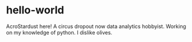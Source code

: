 # hello-world

AcroStardust here! A circus dropout now data analytics hobbyist. Working on my knowledge of python.
I dislike olives. 
